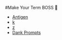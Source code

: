 #Make Your Term BOSS :crown:

* [Antigen](https://github.com/zsh-users/antigen)
* [k](https://github.com/rimraf/k)
* [z](https://github.com/rupa/z)
* [Dank Prompts](https://github.com/robbyrussell/oh-my-zsh/wiki/themes)
